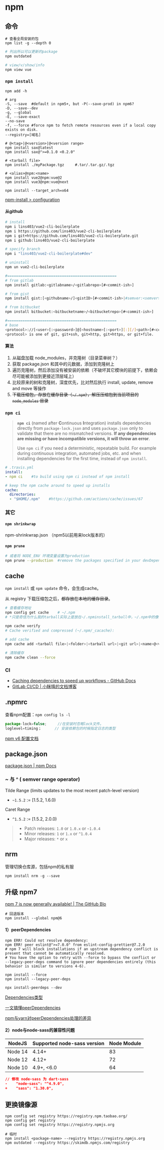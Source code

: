 # npm

## 命令

```shell
# 查看全局安装的包
npm list -g --depth 0
```

```bash
# 列出所以可以更新的package
npm outdated

# view/v/show/info
npm view vue
```

### `npm install`

```shell
npm add -h

# arg
-S, --save	#default in npm5+, but -P(--save-prod) in npm6?
-D, --save--dev
-g, --global
-E, --save-exact
--no-save
-f, --force	#force npm to fetch remote resources even if a local copy exists on disk.
--registry=[域名]

# @<tag>|@<version>|@<version range>
npm install sax@latest
npm install sax@">=0.1.0 <0.2.0"

# <tarball file>
npm install ./myPackage.tgz		#.tar/.tar.gz/.tgz

# <alias>@npm:<name>
npm install vue2@npm:vue@2
npm install vue3@npm:vue@next

npm install --target_arch=x64
```

[npm-install > configuration](https://docs.npmjs.com/cli/v7/commands/npm-install#configuration)

#### 从github

```bash
# install
npm i lins403/vue2-cli-boilerplate
npm i https://github.com/lins403/vue2-cli-boilerplate
npm i git+https://github.com/lins403/vue2-cli-boilerplate.git
npm i github:lins403/vue2-cli-boilerplate

# specify branch
npm i "lins403/vue2-cli-boilerplate#dev"

# uninstall
npm un vue2-cli-boilerplate

#==================================================
# from gitlab
npm install gitlab:<gitlabname>/<gitlabrepo>[#<commit-ish>]

# from gist
npm install gist:[<githubname>/]<gistID>[#<commit-ish>|#semver:<semver>]

# from bitbucket
npm install bitbucket:<bitbucketname>/<bitbucketrepo>[#<commit-ish>]

#==================================================
# base
<protocol>://[<user>[:<password>]@]<hostname>[:<port>][:][/]<path>[#<commit-ish> | #semver:<semver>]
<protocol> is one of git, git+ssh, git+http, git+https, or git+file.
```

#### 算法

1. 从磁盘加载 node_modules，并克隆树（目录菜单树？）
2. 获取 package.json 和其中的元数据，添加到克隆树上
3. 遍历克隆树，然后添加没有被安装的依赖（不破坏其它模块的前提下，依赖会尽可能被添加到更接近顶层域上）
4. 比较原来的树和克隆树，深度优先，比对然后执行 install, update, remove and move 等操作
5. ~~下载压缩包，存放在缓存目录（`~/.npm`），解压压缩包到当前项目的 `node_modules` 目录~~

### `npm ci`

> **`npm ci`** (named after **C**ontinuous **I**ntegration) installs dependencies directly from `package-lock.json` and uses `package.json` only to validate that there are no mismatched versions. **If any dependencies are missing or have incompatible versions, it will throw an error**.
>
> Use `npm ci` if you need a deterministic, repeatable build. For example during continuous integration, automated jobs, etc. and when installing dependencies for the first time, instead of `npm install`.

```yaml
# .travis.yml
install:
- npm ci	#to build using npm ci instead of npm install

# keep the npm cache around to speed up installs
cache:
  directories:
  - "$HOME/.npm"	#https://github.com/actions/cache/issues/67
```

### 其它

#### `npm shrinkwrap` 

npm-shrinkwrap.json （npm5以前用来lock版本的）

#### `npm prune`

```bash
# 或者将 NODE_ENV 环境变量设置为production
npm prune --production	#remove the packages specified in your devDependencies.
```

## cache

`npm install` 或 `npm update` 命令，会生成cache。

从 registry 下载压缩包之后，~~都存放在本地的缓存目录~~。

```bash
# 查看缓存地址
npm config get cache	# ~/.npm
# *只是奇怪为什么我的tarball实际上是放在~/.npminstall_tarball中，~/.npm中的像哈希文件or ETag?

npm cache verify
# Cache verified and compressed (~/.npm/_cacache):
 
# add cache
npm cache add <tarball file>|<folder>|<tarball url>|<git url>|<name>@<version>

# 清除缓存
npm cache clean --force
```

### CI

- [Caching dependencies to speed up workflows - GitHub Docs](https://docs.github.com/cn/actions/advanced-guides/caching-dependencies-to-speed-up-workflows#example-using-the-cache-action)
- [GitLab CI/CD | 小眯嘻的文档博客](https://lins403.github.io/vuepress-doc/notes/engineering/CI-CD/gitlab-ci.html#cache)

## .npmrc

查看npm配置：`npm config ls -l`

```js
package-lock=false;     //在安装时忽略lock文件。
loglevel=timing；      // 安装依赖包的时候指定日志的类型
```

[npm v6 配置文档](https://docs.npmjs.com/cli/v6/using-npm/config)



## package.json

[package.json | npm Docs](https://docs.npmjs.com/cli/v8/configuring-npm/package-json)

### ~ 与 ^ ( semver range operator)

Tilde Range (limits updates to the most recent patch-level version)

- `~1.5.2` := [1.5.2, 1.6.0)

Caret Range

- `^1.5.2` := [1.5.2, 2.0.0)

> - Patch releases: `1.0` or `1.0.x` or `~1.0.4`
> - Minor releases: `1` or `1.x` or `^1.0.4`
> - Major releases: `*` or `x`

## nrm

管理切换仓库源，包括npm的私有服

```shell
npm install nrm -g --save
```



## 升级 npm7

[npm 7 is now generally available! | The GitHub Blo](https://github.blog/2021-02-02-npm-7-is-now-generally-available/)

```shell
# 回退版本
npm install --global npm@6
```

#### 1）peerDependencies

```shell
npm ERR! Could not resolve dependency:
npm ERR! peer eslint@">=7.0.0" from eslint-config-prettier@7.2.0
# npm 7 will block installations if an upstream dependency conflict is present that cannot be automatically resolved.
# You have the option to retry with --force to bypass the conflict or --legacy-peer-deps command to ignore peer dependencies entirely (this behavior is similar to versions 4-6).
```

```shell
npm install --force
npm install --legacy-peer-deps

npx install-peerdeps --dev 
```

[Dependencies类型](https://yarn.bootcss.com/docs/dependency-types/)

[一文搞懂peerDependencies](https://juejin.cn/post/6844904134248759309)

[npm与yarn对peerDependencies处理的差异](https://zhuanlan.zhihu.com/p/237532427)

#### 2）node与node-sass的兼容性问题

| NodeJS  | Supported node-sass version | Node Module |
| ------- | --------------------------- | ----------- |
| Node 14 | 4.14+                       | 83          |
| Node 12 | 4.12+                       | 72          |
| Node 10 | 4.9+, <6.0                  | 64          |

```json
// 修改 node-sass 为 dart-sass
-    "node-sass": "^4.9.0",
+    "sass": "1.30.0",
```

## 更换镜像源

```shell
npm config set registry https://registry.npm.taobao.org/
npm config get registry
npm config set registry https://registry.npmjs.org

# 临时
npm install <package-name> --registry https://registry.npmjs.org
npm outdated --registry https://skimdb.npmjs.com/registry
```
